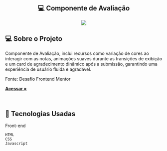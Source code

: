 <h2 align="center"> 💻 Componente de Avaliação</h2> 

<p align="center">
  

  <img max-width="auto" height="auto"  src="https://github.com/user-attachments/assets/a43087aa-6ca6-43d0-ab8c-be82d44c08f9">


</p> 

## 💻  Sobre o Projeto
Componente de Avaliação, inclui recursos como variação de cores ao interagir com as notas, animações suaves durante as transições de exibição 
e um card de agradecimento dinâmico após a submissão, garantindo uma experiência de usuário fluida e agradável.

Fonte: Desafio Frontend Mentor

<a href="https://sara01romao.github.io/componente-de-avaliacao-html-css-javascript/" target="_blank"><strong>Acessar »</strong></a>

<br>



## :rocket: Tecnologias Usadas


Front-end 
```
HTML
CSS
Javascript
```


